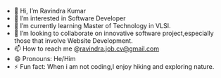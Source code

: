 - 👋 Hi, I’m Ravindra Kumar
- 👀 I’m interested in Software Developer
- 🌱 I’m currently learning Master of Technology in VLSI.
- 💞️ I’m looking to collaborate on innovative software project,especially those that involve Website Development.
- 📫 How to reach me @ravindra.job.cv@gmail.com
- 😄 Pronouns: He/Him
- ⚡ Fun fact: When i am not coding,I enjoy hiking and exploring nature.

<!---
ravindra664/ravindra664 is a ✨ special ✨ repository because its `README.md` (this file) appears on your GitHub profile.
You can click the Preview link to take a look at your changes.
--->
